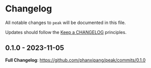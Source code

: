 # Changelog

All notable changes to `peak` will be documented in this file.

Updates should follow the [Keep a CHANGELOG](http://keepachangelog.com/) principles.

<!-- ## NEXT - YYYY-MM-DD

### Added
- Nothing

### Deprecated
- Nothing

### Fixed
- Nothing

### Removed
- Nothing

### Security
- Nothing -->
## 0.1.0 - 2023-11-05

**Full Changelog**: https://github.com/phanxipang/peak/commits/0.1.0
